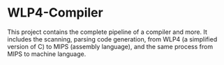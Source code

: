 # WLP4-Compiler
This project contains the complete pipeline of a compiler and more. It includes the scanning,
parsing code generation, from WLP4 (a simplified version of C) to MIPS (assembly language), and the
same process from MIPS to machine language.

